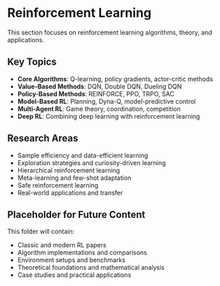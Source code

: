 # Reinforcement Learning

This section focuses on reinforcement learning algorithms, theory, and applications.

## Key Topics

- **Core Algorithms**: Q-learning, policy gradients, actor-critic methods
- **Value-Based Methods**: DQN, Double DQN, Dueling DQN
- **Policy-Based Methods**: REINFORCE, PPO, TRPO, SAC
- **Model-Based RL**: Planning, Dyna-Q, model-predictive control
- **Multi-Agent RL**: Game theory, coordination, competition
- **Deep RL**: Combining deep learning with reinforcement learning

## Research Areas

- Sample efficiency and data-efficient learning
- Exploration strategies and curiosity-driven learning
- Hierarchical reinforcement learning
- Meta-learning and few-shot adaptation
- Safe reinforcement learning
- Real-world applications and transfer

## Placeholder for Future Content

This folder will contain:
- Classic and modern RL papers
- Algorithm implementations and comparisons
- Environment setups and benchmarks
- Theoretical foundations and mathematical analysis
- Case studies and practical applications